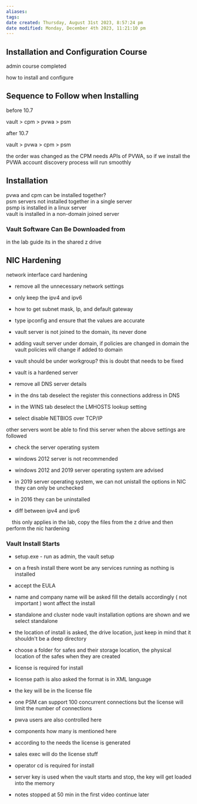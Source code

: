 ```yaml
---
aliases: 
tags: 
date created: Thursday, August 31st 2023, 8:57:24 pm
date modified: Monday, December 4th 2023, 11:21:10 pm
---
```


## Installation and Configuration Course

admin course completed

how to install and configure

## Sequence to Follow when Installing

before 10.7

vault > cpm > pvwa > psm

after 10.7

vault > pvwa > cpm > psm

the order was changed as the CPM needs APIs of PVWA, so if we install the PVWA account discovery process will run smoothly

## Installation

pvwa and cpm can be installed together?  
psm servers not installed together in a single server  
psmp is installed in a linux server  
vault is installed in a non-domain joined server

### Vault Software Can Be Downloaded from

in the lab guide its in the shared z drive

## NIC Hardening

network interface card hardening

  

- remove all the unnecessary network settings

- only keep the ipv4 and ipv6

- how to get subnet mask, Ip, and default gateway

- type ipconfig and ensure that the values are accurate

- vault server is not joined to the domain, its never done

- adding vault server under domain, if policies are changed in domain the vault policies will change if added to domain

- vault should be under workgroup? this is doubt that needs to be fixed

- vault is a hardened server

- remove all DNS server details

- in the dns tab deselect the register this connections address in DNS

- in the WINS tab deselect the LMHOSTS lookup setting

- select disable NETBIOS over TCP/IP

  

other servers wont be able to find this server when the above settings are followed

  

- check the server operating system

- windows 2012 server is not recommended

- windows 2012 and 2019 server operating system are advised

- in 2019 server operating system, we can not unistall the options in NIC they can only be unchecked

- in 2016 they can be uninstalled

- diff between ipv4 and ipv6

  

    this only applies in the lab, copy the files from the z drive and then perform the nic hardening

### Vault Install Starts

- setup.exe - run as admin, the vault setup

- on a fresh install there wont be any services running as nothing is installed

- accept the EULA

- name and company name will be asked fill the details accordingly ( not important ) wont affect the install

- standalone and cluster node vault installation options are shown and we select standalone

- the location of install is asked, the drive location, just keep in mind that it shouldn't be a deep directory

- choose a folder for safes and their storage location, the physical location of the safes when they are created

  

- license is required for install
- license path is also asked the format is in XML language
- the key will be in the license file
- one PSM can support 100 concurrent connections but the license will limit the number of connections
- pwva users are also controlled here
- components how many is mentioned here
- according to the needs the license is generated
- sales exec will do the license stuff
- operator cd is required for install
- server key is used when the vault starts and stop, the key will get loaded into the memory
- notes stopped at 50 min in the first video continue later 